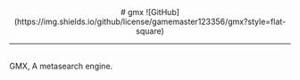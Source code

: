<div style='text-align: center;'>
  # gmx
  ![GitHub](https://img.shields.io/github/license/gamemaster123356/gmx?style=flat-square)
</div>
<hr><br>
GMX, A metasearch engine.
